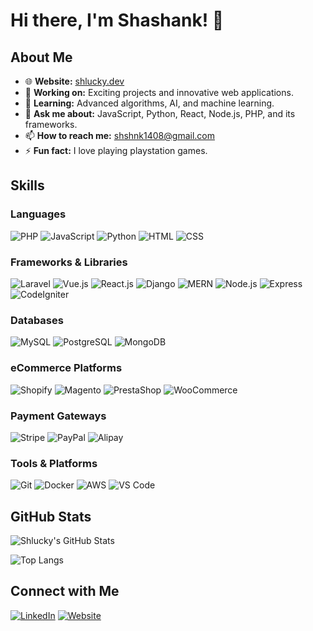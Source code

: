 # Hi there, I'm Shashank! 👋

## About Me

- 🌐 **Website:** [shlucky.dev](https://bold.pro/my/shlucky-250129233452)
- 🔭 **Working on:** Exciting projects and innovative web applications.
- 🌱 **Learning:** Advanced algorithms, AI, and machine learning.
- 💬 **Ask me about:** JavaScript, Python, React, Node.js, PHP, and its frameworks.
- 📫 **How to reach me:** [shshnk1408@gmail.com](mailto:shshnk1408@gmail.com)
- ⚡ **Fun fact:** I love playing playstation games.

## Skills

### Languages
![PHP](https://img.shields.io/badge/-PHP-777BB4?logo=php&logoColor=white&style=flat-square)
![JavaScript](https://img.shields.io/badge/-JavaScript-F7DF1E?logo=javascript&logoColor=black&style=flat-square)
![Python](https://img.shields.io/badge/-Python-3776AB?logo=python&logoColor=white&style=flat-square)
![HTML](https://img.shields.io/badge/-HTML-E34F26?logo=html5&logoColor=white&style=flat-square)
![CSS](https://img.shields.io/badge/-CSS-1572B6?logo=css3&logoColor=white&style=flat-square)

### Frameworks & Libraries
![Laravel](https://img.shields.io/badge/-Laravel-FF2D20?logo=laravel&logoColor=white&style=flat-square)
![Vue.js](https://img.shields.io/badge/-Vue.js-4FC08D?logo=vue.js&logoColor=white&style=flat-square)
![React.js](https://img.shields.io/badge/-React.js-61DAFB?logo=react&logoColor=black&style=flat-square)
![Django](https://img.shields.io/badge/-Django-092E20?logo=django&logoColor=white&style=flat-square)
![MERN](https://img.shields.io/badge/-MERN-61DAFB?logo=react&logoColor=black&style=flat-square)
![Node.js](https://img.shields.io/badge/-Node.js-339933?logo=node.js&logoColor=white&style=flat-square)
![Express](https://img.shields.io/badge/-Express-000000?logo=express&logoColor=white&style=flat-square)
![CodeIgniter](https://img.shields.io/badge/-CodeIgniter-EF4223?logo=codeigniter&logoColor=white&style=flat-square)

### Databases
![MySQL](https://img.shields.io/badge/-MySQL-4479A1?logo=mysql&logoColor=white&style=flat-square)
![PostgreSQL](https://img.shields.io/badge/-PostgreSQL-336791?logo=postgresql&logoColor=white&style=flat-square)
![MongoDB](https://img.shields.io/badge/-MongoDB-47A248?logo=mongodb&logoColor=white&style=flat-square)

### eCommerce Platforms
![Shopify](https://img.shields.io/badge/-Shopify-7AB55C?logo=shopify&logoColor=white&style=flat-square)
![Magento](https://img.shields.io/badge/-Magento-EE672F?logo=magento&logoColor=white&style=flat-square)
![PrestaShop](https://img.shields.io/badge/-PrestaShop-DF0067?logo=prestashop&logoColor=white&style=flat-square)
![WooCommerce](https://img.shields.io/badge/-WooCommerce-96588A?logo=woocommerce&logoColor=white&style=flat-square)

### Payment Gateways
![Stripe](https://img.shields.io/badge/-Stripe-008CDD?logo=stripe&logoColor=white&style=flat-square)
![PayPal](https://img.shields.io/badge/-PayPal-003087?logo=paypal&logoColor=white&style=flat-square)
![Alipay](https://img.shields.io/badge/-Alipay-00A1E9?logo=alipay&logoColor=white&style=flat-square)

### Tools & Platforms
![Git](https://img.shields.io/badge/-Git-F05032?logo=git&logoColor=white&style=flat-square)
![Docker](https://img.shields.io/badge/-Docker-2496ED?logo=docker&logoColor=white&style=flat-square)
![AWS](https://img.shields.io/badge/-AWS-232F3E?logo=amazon-aws&logoColor=white&style=flat-square)
![VS Code](https://img.shields.io/badge/-VS_Code-007ACC?logo=visual-studio-code&logoColor=white&style=flat-square)

## GitHub Stats

![Shlucky's GitHub Stats](https://github-readme-stats.vercel.app/api?username=shlucky90&show_icons=true&theme=radical)

![Top Langs](https://github-readme-stats.vercel.app/api/top-langs/?username=shlucky90&layout=compact&theme=radical)

## Connect with Me

[![LinkedIn](https://img.shields.io/badge/-LinkedIn-0077B5?logo=linkedin&logoColor=white&style=flat-square)](https://www.linkedin.com/in/shashank-shekhar-1408)
[![Website](https://img.shields.io/badge/-Website-000000?logo=web&logoColor=white&style=flat-square)](https://bold.pro/my/shlucky-250129233452)
